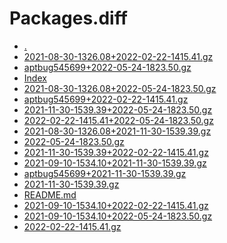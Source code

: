 Packages.diff
========================

- [.](.)
- [2021-08-30-1326.08+2022-02-22-1415.41.gz](2021-08-30-1326.08+2022-02-22-1415.41.gz)
- [aptbug545699+2022-05-24-1823.50.gz](aptbug545699+2022-05-24-1823.50.gz)
- [Index](Index)
- [2021-08-30-1326.08+2022-05-24-1823.50.gz](2021-08-30-1326.08+2022-05-24-1823.50.gz)
- [aptbug545699+2022-02-22-1415.41.gz](aptbug545699+2022-02-22-1415.41.gz)
- [2021-11-30-1539.39+2022-05-24-1823.50.gz](2021-11-30-1539.39+2022-05-24-1823.50.gz)
- [2022-02-22-1415.41+2022-05-24-1823.50.gz](2022-02-22-1415.41+2022-05-24-1823.50.gz)
- [2021-08-30-1326.08+2021-11-30-1539.39.gz](2021-08-30-1326.08+2021-11-30-1539.39.gz)
- [2022-05-24-1823.50.gz](2022-05-24-1823.50.gz)
- [2021-11-30-1539.39+2022-02-22-1415.41.gz](2021-11-30-1539.39+2022-02-22-1415.41.gz)
- [2021-09-10-1534.10+2021-11-30-1539.39.gz](2021-09-10-1534.10+2021-11-30-1539.39.gz)
- [aptbug545699+2021-11-30-1539.39.gz](aptbug545699+2021-11-30-1539.39.gz)
- [2021-11-30-1539.39.gz](2021-11-30-1539.39.gz)
- [README.md](README.md)
- [2021-09-10-1534.10+2022-02-22-1415.41.gz](2021-09-10-1534.10+2022-02-22-1415.41.gz)
- [2021-09-10-1534.10+2022-05-24-1823.50.gz](2021-09-10-1534.10+2022-05-24-1823.50.gz)
- [2022-02-22-1415.41.gz](2022-02-22-1415.41.gz)
